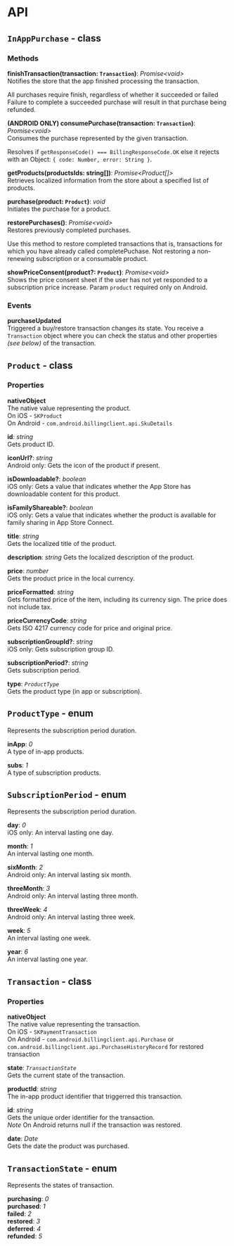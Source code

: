 # API

## `InAppPurchase` - class

### Methods

**finishTransaction(transaction: `Transaction`)**: *Promise\<void\>*  
Notifies the store that the app finished processing the transaction.

All purchases require finish, regardless of whether it succeeded or failed Failure to complete a succeeded purchase will result in that purchase being refunded. 

**(ANDROID ONLY) consumePurchase(transaction: `Transaction`)**: *Promise\<void\>*  
Consumes the purchase represented by the given transaction.

Resolves if `getResponseCode() === BillingResponseCode.OK`
else it rejects with an Object: `{ code: Number, error: String }`.

**getProducts(productsIds: string[])**: *Promise\<Product[]\>*  
Retrieves localized information from the store about a specified list of products.

**purchase(product: `Product`)**: *void*  
Initiates the purchase for a product.

**restorePurchases()**: *Promise\<void\>*  
Restores previously completed purchases.

Use this method to restore completed transactions that is,
transactions for which you have already called completePuchase. 
Not restoring a non-renewing subscription or a consumable product.

**showPriceConsent(product?: `Product`)**: *Promise\<void\>*  
Shows the price consent sheet if the user has not yet responded to a subscription price increase.
Param `product` required only on Android.

### Events
**purchaseUpdated**  
Triggered a buy/restore transaction changes its state. You receive a `Transaction` object where you can check the status and other properties  *(see below)* of the transaction. 

## `Product` - class
### Properties

**nativeObject**  
The native value representing the product.  
On iOS - `SKProduct`  
On Android - `com.android.billingclient.api.SkuDetails`

**id**: *string*  
Gets product ID.

**iconUrl?**: *string*  
Android only: Gets the icon of the product if present.

**isDownloadable?**: *boolean*  
iOS only: Gets a value that indicates whether the App Store has downloadable content for this product.

**isFamilyShareable?**: *boolean*  
iOS only: Gets a value that indicates whether the product is available for family sharing in App Store Connect.

**title**: *string*  
Gets the localized title of the product.

**description**: *string*
Gets the localized description of the product.

**price**: *number*  
Gets the product price in the local currency.

**priceFormatted**: *string*  
Gets formatted price of the item, including its currency sign. The price does not include tax.

**priceCurrencyCode**: *string*  
Gets ISO 4217 currency code for price and original price.

**subscriptionGroupId?**: *string*  
iOS only: Gets subscription group ID.

**subscriptionPeriod?**: *string*  
Gets subscription period.

**type**: *`ProductType`*  
Gets the product type (in app or subscription).

## `ProductType` - enum
Represents the subscription period duration.  

**inApp**: *0*  
A type of in-app products.

**subs**: *1*  
A type of subscription products.

## `SubscriptionPeriod` - enum
Represents the subscription period duration.  

**day**: *0*  
iOS only: An interval lasting one day.

**month**: *1*  
An interval lasting one month.

**sixMonth**: *2*  
Android only: An interval lasting six month.

**threeMonth**: *3*  
Android only: An interval lasting three month.

**threeWeek**: *4*  
Android only: An interval lasting three week.

**week**: *5*  
An interval lasting one week.

**year**: *6*  
An interval lasting one year.

## `Transaction` - class
### Properties
**nativeObject**  
The native value representing the transaction.  
On iOS - `SKPaymentTransaction`  
On Android - `com.android.billingclient.api.Purchase` or `com.android.billingclient.api.PurchaseHistoryRecord` for restored transaction 

**state**: *`TransactionState`*  
Gets the current state of the transaction.

**productId**: *string*  
The in-app product identifier that triggerred this transaction. 

**id**: *string*  
Gets the unique order identifier for the transaction.  
*Note* On Android returns null if the transaction was restored.

**date**: *Date*  
Gets the date the product was purchased.  

## `TransactionState` - enum
Represents the states of transaction.

**purchasing**: *0*  
**purchased**: *1*  
**failed**: *2*  
**restored**: *3*  
**deferred**: *4*  
**refunded**: *5*  